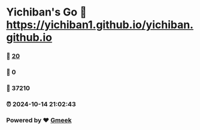 # Yichiban's Go :link: https://yichiban1.github.io/yichiban.github.io 
### :page_facing_up: [20](https://yichiban1.github.io/yichiban.github.io/tag.html) 
### :speech_balloon: 0 
### :hibiscus: 37210 
### :alarm_clock: 2024-10-14 21:02:43 
### Powered by :heart: [Gmeek](https://github.com/Meekdai/Gmeek)

